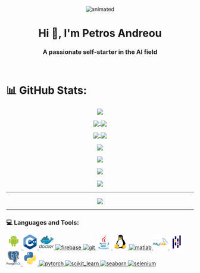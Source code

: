<p align="center">
  <img src="https://miro.medium.com/max/1360/0*7Q3yvSIv_t0ioJ-Z.gif" alt="animated" />
</p>

<h1 align="center">Hi 👋, I'm Petros Andreou</h1>
<h3 align="center">A passionate self-starter in the AI field</h3>

<br>

# 📊 GitHub Stats:
<!--- GitHub Stats--->
<p align="center">
<a href="https://github-readme-stats.vercel.app/api?username=pedroandreou&show_icons=true&include_all_commits=true&count_private=true&theme=onedark">
  <img align="center" src="https://github-readme-stats.vercel.app/api?username=pedroandreou&show_icons=true&include_all_commits=true&count_private=true&theme=onedark" />
</a>
</p>


<!--- Pinned repositories --->
<p align="center">
<a href="https://github.com/pedroandreou/Spartan-Warrior-Desktop-App">
  <img align="center" src="https://github-readme-stats.vercel.app/api/pin/?username=pedroandreou&repo=Spartan-Warrior-Desktop-App&show_icons=true&theme=onedark" />
</a>  
  
<a href="https://github.com/pedroandreou/Spartan-Warrior-Android-Game">
  <img align="center" src="https://github-readme-stats.vercel.app/api/pin/?username=pedroandreou&repo=Spartan-Warrior-Android-Game&layout=compact&theme=onedark" />
</a>
</p>

<p align="center">
<a href="https://github.com/pedroandreou/DroneSimulator">
  <img align="center" src="https://github-readme-stats.vercel.app/api/pin/?username=pedroandreou&repo=DroneSimulator&show_icons=true&theme=onedark" />
</a>
<a href="https://github.com/pedroandreou/SMTP-Client-Server-Sides">
  <img align="center" src="https://github-readme-stats.vercel.app/api/pin/?username=pedroandreou&repo=SMTP-Client-Server-Sides&show_icons=true&theme=onedark" />
</a>
</p>

<!--- Most used languages--->
<p align="center">
<a href="https://github-readme-stats.vercel.app/api/top-langs/?username=pedroandreou&langs_count=4&hide=Assembly,Pascal,Pawn,SCSS&layout=compact">
  <img align="center" src="https://github-readme-stats.vercel.app/api/top-langs/?username=pedroandreou&langs_count=4&hide=Assembly,Pascal,Pawn,SCSS&layout=compact&theme=onedark" />
</a>
</p>


<!--- Trophies --->
<p align="center">
  <a href="https://github-profile-trophy.vercel.app/?username=pedroandreou&theme=onedark">
  <img align="center" src="https://github-profile-trophy.vercel.app/?username=pedroandreou" />
  </a>
</p>


<!--- Activity graph--->
<p align="center">
  <a href="https://activity-graph.herokuapp.com/graph?username=pedroandreou&theme=react-dark">
  <img align="center" src="https://activity-graph.herokuapp.com/graph?username=pedroandreou&theme=react-dark" />
  </a>
</p>


<!--- Streak stats--->
<p align="center">
  <a href="https://github-readme-streak-stats.herokuapp.com/?user=pedroandreou&theme=dark">
  <img align="center" src="https://github-readme-streak-stats.herokuapp.com/?user=pedroandreou&theme=dark" />
  </a>
</p>

---
<!--- Profile Views counter --->
<p align="center">
  <a href="https://komarev.com/ghpvc/?username=pedroandreou">
  <img align="center" src="https://komarev.com/ghpvc/?username=pedroandreou" />
  </a>
</p>

---

<h3 align="left">💻 Languages and Tools:</h3>
<p align="left"> <a href="https://developer.android.com" target="_blank" rel="noreferrer"> <img src="https://raw.githubusercontent.com/devicons/devicon/master/icons/android/android-original-wordmark.svg" alt="android" width="40" height="40"/> </a> <a href="https://www.w3schools.com/cpp/" target="_blank" rel="noreferrer"> <img src="https://raw.githubusercontent.com/devicons/devicon/master/icons/cplusplus/cplusplus-original.svg" alt="cplusplus" width="40" height="40"/> </a> <a href="https://www.docker.com/" target="_blank" rel="noreferrer"> <img src="https://raw.githubusercontent.com/devicons/devicon/master/icons/docker/docker-original-wordmark.svg" alt="docker" width="40" height="40"/> </a> <a href="https://firebase.google.com/" target="_blank" rel="noreferrer"> <img src="https://www.vectorlogo.zone/logos/firebase/firebase-icon.svg" alt="firebase" width="40" height="40"/> </a> <a href="https://git-scm.com/" target="_blank" rel="noreferrer"> <img src="https://www.vectorlogo.zone/logos/git-scm/git-scm-icon.svg" alt="git" width="40" height="40"/> </a> <a href="https://www.java.com" target="_blank" rel="noreferrer"> <img src="https://raw.githubusercontent.com/devicons/devicon/master/icons/java/java-original.svg" alt="java" width="40" height="40"/> </a> <a href="https://www.linux.org/" target="_blank" rel="noreferrer"> <img src="https://raw.githubusercontent.com/devicons/devicon/master/icons/linux/linux-original.svg" alt="linux" width="40" height="40"/> </a> <a href="https://www.mathworks.com/" target="_blank" rel="noreferrer"> <img src="https://upload.wikimedia.org/wikipedia/commons/2/21/Matlab_Logo.png" alt="matlab" width="40" height="40"/> </a> <a href="https://www.mysql.com/" target="_blank" rel="noreferrer"> <img src="https://raw.githubusercontent.com/devicons/devicon/master/icons/mysql/mysql-original-wordmark.svg" alt="mysql" width="40" height="40"/> </a> <a href="https://pandas.pydata.org/" target="_blank" rel="noreferrer"> <img src="https://raw.githubusercontent.com/devicons/devicon/2ae2a900d2f041da66e950e4d48052658d850630/icons/pandas/pandas-original.svg" alt="pandas" width="40" height="40"/> </a> <a href="https://www.postgresql.org" target="_blank" rel="noreferrer"> <img src="https://raw.githubusercontent.com/devicons/devicon/master/icons/postgresql/postgresql-original-wordmark.svg" alt="postgresql" width="40" height="40"/> </a> <a href="https://www.python.org" target="_blank" rel="noreferrer"> <img src="https://raw.githubusercontent.com/devicons/devicon/master/icons/python/python-original.svg" alt="python" width="40" height="40"/> </a> <a href="https://pytorch.org/" target="_blank" rel="noreferrer"> <img src="https://www.vectorlogo.zone/logos/pytorch/pytorch-icon.svg" alt="pytorch" width="40" height="40"/> </a> <a href="https://scikit-learn.org/" target="_blank" rel="noreferrer"> <img src="https://upload.wikimedia.org/wikipedia/commons/0/05/Scikit_learn_logo_small.svg" alt="scikit_learn" width="40" height="40"/> </a> <a href="https://seaborn.pydata.org/" target="_blank" rel="noreferrer"> <img src="https://seaborn.pydata.org/_images/logo-mark-lightbg.svg" alt="seaborn" width="40" height="40"/> </a> <a href="https://www.selenium.dev" target="_blank" rel="noreferrer"> <img src="https://raw.githubusercontent.com/detain/svg-logos/780f25886640cef088af994181646db2f6b1a3f8/svg/selenium-logo.svg" alt="selenium" width="40" height="40"/> </a> </p>
